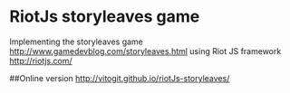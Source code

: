 # RiotJs storyleaves game 
Implementing the storyleaves game http://www.gamedevblog.com/storyleaves.html using Riot JS framework http://riotjs.com/

##Online version
http://vitogit.github.io/riotJs-storyleaves/
